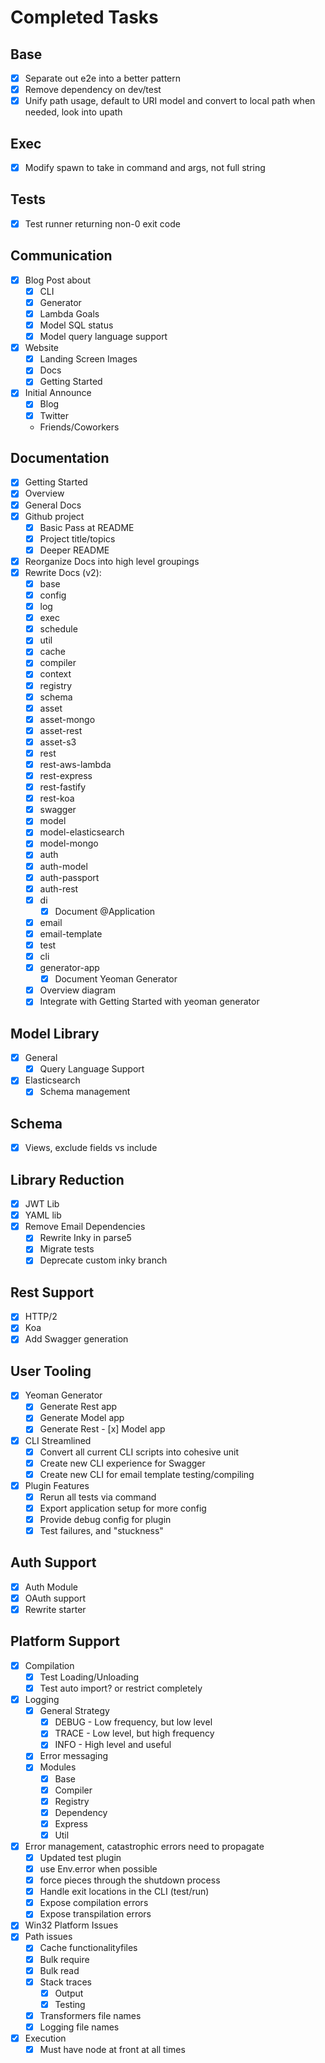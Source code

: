 Completed Tasks
==============

Base
----------------------
- [X] Separate out e2e into a better pattern
- [X] Remove dependency on dev/test
- [X] Unify path usage, default to URI model and convert to local path when needed, look into upath

Exec
-----------------------
- [X] Modify spawn to take in command and args, not full string

Tests
-------------------
- [x] Test runner returning non-0 exit code

Communication
--------------
- [x] Blog Post about 
  - [x] CLI
  - [x] Generator
  - [x] Lambda Goals
  - [x] Model SQL status
  - [x] Model query language support
- [x] Website 
  - [x] Landing Screen Images
  - [x] Docs
  - [x] Getting Started
- [x] Initial Announce
  - [x] Blog
  - [x] Twitter
  - Friends/Coworkers

Documentation
-----------------------
- [x] Getting Started
- [x] Overview
- [x] General Docs
- [x] Github project
  - [x] Basic Pass at README
  - [x] Project title/topics
  - [x] Deeper README  
- [x] Reorganize Docs into high level groupings
- [x] Rewrite Docs (v2):
  - [x] base
  - [x] config
  - [x] log    
  - [x] exec
  - [x] schedule
  - [x] util
  - [x] cache
  - [x] compiler
  - [x] context
  - [x] registry
  - [x] schema
  - [x] asset
  - [x] asset-mongo
  - [x] asset-rest
  - [x] asset-s3
  - [x] rest
  - [x] rest-aws-lambda
  - [x] rest-express
  - [x] rest-fastify
  - [x] rest-koa
  - [x] swagger
  - [x] model
  - [x] model-elasticsearch
  - [x] model-mongo
  - [x] auth
  - [x] auth-model
  - [x] auth-passport
  - [x] auth-rest
  - [x] di
    - [x] Document @Application
  - [x] email
  - [x] email-template
  - [x] test
  - [x] cli      
  - [x] generator-app
    - [x] Document Yeoman Generator
  - [x] Overview diagram    
  - [x] Integrate with Getting Started with yeoman generator

Model Library
--------------
- [x] General
  - [x] Query Language Support
- [x] Elasticsearch
  - [x] Schema management

Schema
-----------------------
- [x] Views, exclude fields vs include

Library Reduction
---------------
- [x] JWT Lib
- [x] YAML lib
- [x] Remove Email Dependencies
  - [x] Rewrite Inky in parse5
  - [x] Migrate tests
  - [x] Deprecate custom inky branch

Rest Support
-----------------
- [x] HTTP/2
- [x] Koa
- [x] Add Swagger generation  

User Tooling
--------------------
- [x] Yeoman Generator
  - [x] Generate Rest app
  - [x] Generate Model app
  - [x] Generate Rest - [x] Model app
- [x] CLI Streamlined
  - [x] Convert all current CLI scripts into cohesive unit
  - [x] Create new CLI experience for Swagger
  - [x] Create new CLI for email template testing/compiling
- [x] Plugin Features
  - [x] Rerun all tests via command
  - [x] Export application setup for more config
  - [x] Provide debug config for plugin
  - [x] Test failures, and "stuckness"

Auth Support
------------------------
- [x] Auth Module
 - [x] OAuth support
 - [x] Rewrite starter

Platform Support
------------------------
- [x] Compilation
  - [x] Test Loading/Unloading
  - [x] Test auto import? or restrict completely
- [x] Logging
  - [x] General Strategy
    - [x] DEBUG - Low frequency, but low level
    - [x] TRACE - Low level, but high frequency
    - [x] INFO - High level and useful
  - [x] Error messaging
  - [x] Modules
    - [x] Base
    - [x] Compiler
    - [x] Registry
    - [x] Dependency
    - [x] Express
    - [x] Util
- [x] Error management, catastrophic errors need to propagate
  - [x] Updated test plugin
  - [x] use Env.error when possible
  - [x] force pieces through the shutdown process
  - [x] Handle exit locations in the CLI (test/run)
  - [x] Expose compilation errors
  - [x] Expose transpilation errors
- [x]  Win32 Platform Issues
  - [x] Path issues
    - [x] Cache functionalityfiles
    - [x] Bulk require
    - [x] Bulk read
    - [x] Stack traces
       - [x] Output
       - [x] Testing
    - [x] Transformers file names
    - [x] Logging file names
  - [x] Execution
    - [x] Must have node at front at all times